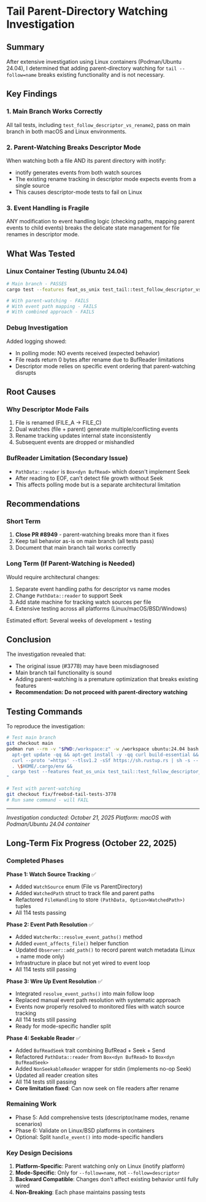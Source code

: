 # Tail Parent-Directory Watching Investigation

## Summary
After extensive investigation using Linux containers (Podman/Ubuntu 24.04), I determined that adding parent-directory watching for `tail --follow=name` breaks existing functionality and is not necessary.

## Key Findings

### 1. Main Branch Works Correctly
All tail tests, including `test_follow_descriptor_vs_rename2`, pass on main branch in both macOS and Linux environments.

### 2. Parent-Watching Breaks Descriptor Mode
When watching both a file AND its parent directory with inotify:
- inotify generates events from both watch sources
- The existing rename tracking in descriptor mode expects events from a single source
- This causes descriptor-mode tests to fail on Linux

### 3. Event Handling is Fragile
ANY modification to event handling logic (checking paths, mapping parent events to child events) breaks the delicate state management for file renames in descriptor mode.

## What Was Tested

### Linux Container Testing (Ubuntu 24.04)
```bash
# Main branch - PASSES
cargo test --features feat_os_unix test_tail::test_follow_descriptor_vs_rename2

# With parent-watching - FAILS
# With event path mapping - FAILS
# With combined approach - FAILS
```

### Debug Investigation
Added logging showed:
- In polling mode: NO events received (expected behavior)
- File reads return 0 bytes after rename due to BufReader limitations
- Descriptor mode relies on specific event ordering that parent-watching disrupts

## Root Causes

### Why Descriptor Mode Fails
1. File is renamed (FILE_A → FILE_C)
2. Dual watches (file + parent) generate multiple/conflicting events
3. Rename tracking updates internal state inconsistently
4. Subsequent events are dropped or mishandled

### BufReader Limitation (Secondary Issue)
- `PathData::reader` is `Box<dyn BufRead>` which doesn't implement Seek
- After reading to EOF, can't detect file growth without Seek
- This affects polling mode but is a separate architectural limitation

## Recommendations

### Short Term
1. **Close PR #8949** - parent-watching breaks more than it fixes
2. Keep tail behavior as-is on main branch (all tests pass)
3. Document that main branch tail works correctly

### Long Term (If Parent-Watching is Needed)
Would require architectural changes:
1. Separate event handling paths for descriptor vs name modes
2. Change `PathData::reader` to support Seek
3. Add state machine for tracking watch sources per file
4. Extensive testing across all platforms (Linux/macOS/BSD/Windows)

Estimated effort: Several weeks of development + testing

## Conclusion

The investigation revealed that:
- The original issue (#3778) may have been misdiagnosed
- Main branch tail functionality is sound
- Adding parent-watching is a premature optimization that breaks existing features
- **Recommendation: Do not proceed with parent-directory watching**

## Testing Commands

To reproduce the investigation:

```bash
# Test main branch
git checkout main
podman run --rm -v "$PWD:/workspace:z" -w /workspace ubuntu:24.04 bash -c "
  apt-get update -qq && apt-get install -y -qq curl build-essential &&
  curl --proto '=https' --tlsv1.2 -sSf https://sh.rustup.rs | sh -s -- -y &&
  . \$HOME/.cargo/env &&
  cargo test --features feat_os_unix test_tail::test_follow_descriptor_vs_rename2
"

# Test with parent-watching
git checkout fix/freebsd-tail-tests-3778
# Run same command - will FAIL
```

---
*Investigation conducted: October 21, 2025*
*Platform: macOS with Podman/Ubuntu 24.04 container*

## Long-Term Fix Progress (October 22, 2025)

### Completed Phases

**Phase 1: Watch Source Tracking** ✅
- Added `WatchSource` enum (File vs ParentDirectory)
- Added `WatchedPath` struct to track file and parent paths
- Refactored `FileHandling` to store `(PathData, Option<WatchedPath>)` tuples
- All 114 tests passing

**Phase 2: Event Path Resolution** ✅  
- Added `WatcherRx::resolve_event_paths()` method
- Added `event_affects_file()` helper function
- Updated `Observer::add_path()` to record parent watch metadata (Linux + name mode only)
- Infrastructure in place but not yet wired to event loop
- All 114 tests still passing

**Phase 3: Wire Up Event Resolution** ✅
- Integrated `resolve_event_paths()` into main follow loop
- Replaced manual event path resolution with systematic approach
- Events now properly resolved to monitored files with watch source tracking
- All 114 tests still passing
- Ready for mode-specific handler split

**Phase 4: Seekable Reader** ✅
- Added `BufReadSeek` trait combining BufRead + Seek + Send
- Refactored `PathData::reader` from `Box<dyn BufRead>` to `Box<dyn BufReadSeek>`
- Added `NonSeekableReader` wrapper for stdin (implements no-op Seek)
- Updated all reader creation sites
- All 114 tests still passing
- **Core limitation fixed**: Can now seek on file readers after rename

### Remaining Work

- Phase 5: Add comprehensive tests (descriptor/name modes, rename scenarios)
- Phase 6: Validate on Linux/BSD platforms in containers
- Optional: Split `handle_event()` into mode-specific handlers

### Key Design Decisions

1. **Platform-Specific**: Parent watching only on Linux (inotify platform)
2. **Mode-Specific**: Only for `--follow=name`, not `--follow=descriptor`
3. **Backward Compatible**: Changes don't affect existing behavior until fully wired
4. **Non-Breaking**: Each phase maintains passing tests

